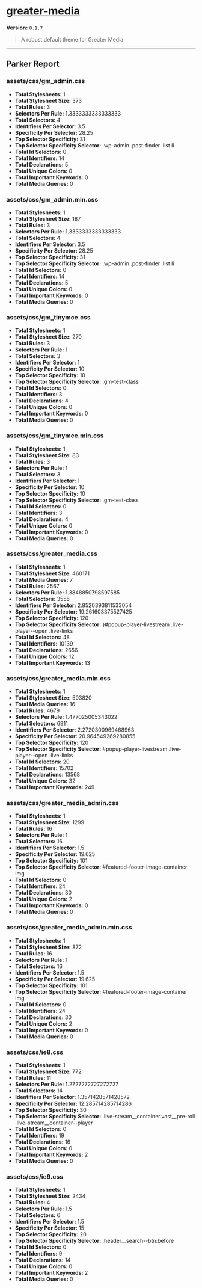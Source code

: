 # [greater-media]( http://greatermedia.com )

**Version:** `0.1.7`

> A robust default theme for Greater Media

* * *

## Parker Report

### assets/css/gm_admin.css

- **Total Stylesheets:** 1
- **Total Stylesheet Size:** 373
- **Total Rules:** 3
- **Selectors Per Rule:** 1.3333333333333333
- **Total Selectors:** 4
- **Identifiers Per Selector:** 3.5
- **Specificity Per Selector:** 28.25
- **Top Selector Specificity:** 31
- **Top Selector Specificity Selector:** .wp-admin .post-finder .list li
- **Total Id Selectors:** 0
- **Total Identifiers:** 14
- **Total Declarations:** 5
- **Total Unique Colors:** 0
- **Total Important Keywords:** 0
- **Total Media Queries:** 0

### assets/css/gm_admin.min.css

- **Total Stylesheets:** 1
- **Total Stylesheet Size:** 187
- **Total Rules:** 3
- **Selectors Per Rule:** 1.3333333333333333
- **Total Selectors:** 4
- **Identifiers Per Selector:** 3.5
- **Specificity Per Selector:** 28.25
- **Top Selector Specificity:** 31
- **Top Selector Specificity Selector:** .wp-admin .post-finder .list li
- **Total Id Selectors:** 0
- **Total Identifiers:** 14
- **Total Declarations:** 5
- **Total Unique Colors:** 0
- **Total Important Keywords:** 0
- **Total Media Queries:** 0

### assets/css/gm_tinymce.css

- **Total Stylesheets:** 1
- **Total Stylesheet Size:** 270
- **Total Rules:** 3
- **Selectors Per Rule:** 1
- **Total Selectors:** 3
- **Identifiers Per Selector:** 1
- **Specificity Per Selector:** 10
- **Top Selector Specificity:** 10
- **Top Selector Specificity Selector:** .gm-test-class
- **Total Id Selectors:** 0
- **Total Identifiers:** 3
- **Total Declarations:** 4
- **Total Unique Colors:** 0
- **Total Important Keywords:** 0
- **Total Media Queries:** 0

### assets/css/gm_tinymce.min.css

- **Total Stylesheets:** 1
- **Total Stylesheet Size:** 83
- **Total Rules:** 3
- **Selectors Per Rule:** 1
- **Total Selectors:** 3
- **Identifiers Per Selector:** 1
- **Specificity Per Selector:** 10
- **Top Selector Specificity:** 10
- **Top Selector Specificity Selector:** .gm-test-class
- **Total Id Selectors:** 0
- **Total Identifiers:** 3
- **Total Declarations:** 4
- **Total Unique Colors:** 0
- **Total Important Keywords:** 0
- **Total Media Queries:** 0

### assets/css/greater_media.css

- **Total Stylesheets:** 1
- **Total Stylesheet Size:** 460171
- **Total Media Queries:** 7
- **Total Rules:** 2567
- **Selectors Per Rule:** 1.3848850798597585
- **Total Selectors:** 3555
- **Identifiers Per Selector:** 2.8520393811533054
- **Specificity Per Selector:** 19.261603375527425
- **Top Selector Specificity:** 120
- **Top Selector Specificity Selector:** }#popup-player-livestream .live-player--open .live-links
- **Total Id Selectors:** 48
- **Total Identifiers:** 10139
- **Total Declarations:** 2656
- **Total Unique Colors:** 12
- **Total Important Keywords:** 13

### assets/css/greater_media.min.css

- **Total Stylesheets:** 1
- **Total Stylesheet Size:** 503820
- **Total Media Queries:** 16
- **Total Rules:** 4679
- **Selectors Per Rule:** 1.477025005343022
- **Total Selectors:** 6911
- **Identifiers Per Selector:** 2.2720300969468963
- **Specificity Per Selector:** 20.964549269280855
- **Top Selector Specificity:** 120
- **Top Selector Specificity Selector:** #popup-player-livestream .live-player--open .live-links
- **Total Id Selectors:** 20
- **Total Identifiers:** 15702
- **Total Declarations:** 13568
- **Total Unique Colors:** 32
- **Total Important Keywords:** 249

### assets/css/greater_media_admin.css

- **Total Stylesheets:** 1
- **Total Stylesheet Size:** 1299
- **Total Rules:** 16
- **Selectors Per Rule:** 1
- **Total Selectors:** 16
- **Identifiers Per Selector:** 1.5
- **Specificity Per Selector:** 19.625
- **Top Selector Specificity:** 101
- **Top Selector Specificity Selector:** #featured-footer-image-container img
- **Total Id Selectors:** 0
- **Total Identifiers:** 24
- **Total Declarations:** 30
- **Total Unique Colors:** 2
- **Total Important Keywords:** 0
- **Total Media Queries:** 0

### assets/css/greater_media_admin.min.css

- **Total Stylesheets:** 1
- **Total Stylesheet Size:** 872
- **Total Rules:** 16
- **Selectors Per Rule:** 1
- **Total Selectors:** 16
- **Identifiers Per Selector:** 1.5
- **Specificity Per Selector:** 19.625
- **Top Selector Specificity:** 101
- **Top Selector Specificity Selector:** #featured-footer-image-container img
- **Total Id Selectors:** 0
- **Total Identifiers:** 24
- **Total Declarations:** 30
- **Total Unique Colors:** 2
- **Total Important Keywords:** 0
- **Total Media Queries:** 0

### assets/css/ie8.css

- **Total Stylesheets:** 1
- **Total Stylesheet Size:** 772
- **Total Rules:** 11
- **Selectors Per Rule:** 1.2727272727272727
- **Total Selectors:** 14
- **Identifiers Per Selector:** 1.3571428571428572
- **Specificity Per Selector:** 12.285714285714286
- **Top Selector Specificity:** 30
- **Top Selector Specificity Selector:** .live-stream__container.vast__pre-roll .live-stream__container--player
- **Total Id Selectors:** 0
- **Total Identifiers:** 19
- **Total Declarations:** 16
- **Total Unique Colors:** 0
- **Total Important Keywords:** 2
- **Total Media Queries:** 0

### assets/css/ie9.css

- **Total Stylesheets:** 1
- **Total Stylesheet Size:** 2434
- **Total Rules:** 4
- **Selectors Per Rule:** 1.5
- **Total Selectors:** 6
- **Identifiers Per Selector:** 1.5
- **Specificity Per Selector:** 15
- **Top Selector Specificity:** 20
- **Top Selector Specificity Selector:** .header__search--btn:before
- **Total Id Selectors:** 0
- **Total Identifiers:** 9
- **Total Declarations:** 14
- **Total Unique Colors:** 0
- **Total Important Keywords:** 2
- **Total Media Queries:** 0
